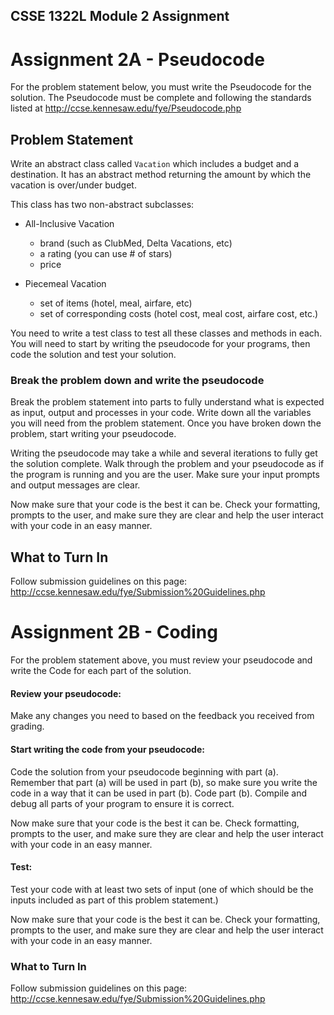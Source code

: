 ## CSSE 1322L Module 2 Assignment

# Assignment 2A - Pseudocode

For the problem statement below, you must write the Pseudocode for the solution. The Pseudocode must be complete and following the standards listed at http://ccse.kennesaw.edu/fye/Pseudocode.php


## Problem Statement

Write an abstract class called `Vacation` which includes a budget and a destination. It has an abstract method returning the amount by which the vacation is over/under budget. 

This class has two non-abstract subclasses:
* All-Inclusive Vacation 
  * brand (such as ClubMed, Delta Vacations, etc)
  * a rating (you can use # of stars)
  * price

* Piecemeal Vacation 
  * set of items (hotel, meal, airfare, etc)
  * set of corresponding costs (hotel cost, meal cost, airfare cost, etc.)

You need to write a test class to test all these classes and methods in each. You will need to start by writing the pseudocode for your programs, then code the solution and test your solution.

### Break the problem down and write the pseudocode

Break the problem statement into parts to fully understand what is expected as input, output and processes in your code. Write down all the variables you will need from the problem statement. Once you have broken down the problem, start writing your pseudocode.

Writing the pseudocode may take a while and several iterations to fully get the solution complete. Walk through the problem and your pseudocode as if the program is running and you are the user. Make sure your input prompts and output messages are clear.

Now make sure that your code is the best it can be. Check your formatting, prompts to the user, and make sure they are clear and help the user interact with your code in an easy manner.

## What to Turn In

Follow submission guidelines on this page: http://ccse.kennesaw.edu/fye/Submission%20Guidelines.php

# Assignment 2B - Coding

For the problem statement above, you must review your pseudocode and write the Code for each part of the solution.  

#### Review your pseudocode:

Make any changes you need to based on the feedback you received from grading.

#### Start writing the code from your pseudocode:

Code the solution from your pseudocode beginning with part (a). Remember that part (a) will be used in part (b), so make sure you write the code in a way that it can be used in part (b). Code part (b). Compile and debug all parts of your program to ensure it is correct.

Now make sure that your code is the best it can be. Check formatting, prompts to the user, and make sure they are clear and help the user interact with your code in an easy manner.

#### Test:

Test your code with at least two sets of input (one of which should be the inputs included as part of this problem statement.)

Now make sure that your code is the best it can be. Check your formatting, prompts to the user, and make sure they are clear and help the user interact with your code in an easy manner.

### What to Turn In

Follow submission guidelines on this page: http://ccse.kennesaw.edu/fye/Submission%20Guidelines.php